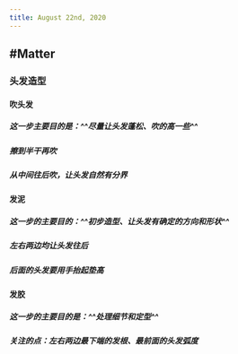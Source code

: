 ```yaml
---
title: August 22nd, 2020
---
```


## #Matter
### 头发造型
#### 吹头发
##### 这一步主要目的是：^^尽量让头发蓬松、吹的高一些^^

##### 擦到半干再吹

##### 从中间往后吹，让头发自然有分界

#### 发泥
##### 这一步的主要目的：^^初步造型、让头发有确定的方向和形状^^

##### 左右两边均让头发往后

##### 后面的头发要用手抬起垫高

#### 发胶
##### 这一步的主要目的是：^^处理细节和定型^^

##### 关注的点：左右两边最下端的发根、最前面的头发弧度
